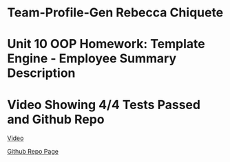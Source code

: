 # Team-Profile-Gen Rebecca Chiquete

# Unit 10 OOP Homework: Template Engine - Employee Summary Description

# Video Showing 4/4 Tests Passed and Github Repo 

[Video](https://drive.google.com/file/d/1u1aQ83IDPELf7td0U6cMelyaf_52_hix/view)

[Github Repo Page](https://github.com/rebeccachiquete/Team-Profile-Gen)
 



